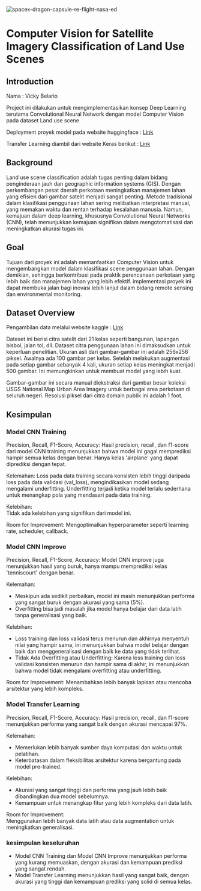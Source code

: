 
![spacex-dragon-capsule-re-flight-nasa-ed](https://github.com/user-attachments/assets/dece24fe-4f58-4ffa-ac74-b657044e78ea)

# Computer Vision for Satellite Imagery Classification of Land Use Scenes

## Introduction

Nama  : Vicky Belario
  
Project ini dilakukan untuk mengimplementasikan konsep Deep Learning terutama Convolutional Neural Network dengan model Computer Vision pada dataset Land use scene

Deployment proyek model pada website huggingface : [Link](https://huggingface.co/spaces/vickybelario/Computer-Vision-for-Satellite-Imagery-Classification-of-Land-Use-Scene)

Transfer Learning diambil dari website Keras berikut : [Link](https://keras.io/api/applications/densenet/#densenet201-function)

## Background

Land use scene classification adalah tugas penting dalam bidang penginderaan jauh dan geographic information systems (GIS). Dengan perkembangan pesat daerah perkotaan meningkatkan manajemen lahan yang efisien dari gambar satelit menjadi sangat penting. Metode tradisional dalam klasifikasi penggunaan lahan sering melibatkan interpretasi manual, yang memakan waktu dan rentan terhadap kesalahan manusia. Namun, kemajuan dalam deep learning, khususnya Convolutional Neural Networks (CNN), telah menunjukkan kemajuan signifikan dalam mengotomatisasi dan meningkatkan akurasi tugas ini.

## Goal

Tujuan dari proyek ini adalah memanfaatkan Computer Vision untuk mengembangkan model dalam klasifikasi scene penggunaan lahan. Dengan demikian, sehingga berkontribusi pada praktik perencanaan perkotaan yang lebih baik dan manajemen lahan yang lebih efektif. implementasi proyek ini dapat membuka jalan bagi inovasi lebih lanjut dalam bidang remote sensing dan environmental monitoring.

## Dataset Overview
Pengambilan data melalui website kaggle : [Link](https://www.kaggle.com/datasets/apollo2506/landuse-scene-classification/data)

Dataset ini berisi citra satelit dari 21 kelas seperti bangunan, lapangan bisbol, jalan tol, dll. Dataset citra penggunaan lahan ini dimaksudkan untuk keperluan penelitian. Ukuran asli dari gambar-gambar ini adalah 256x256 piksel. Awalnya ada 100 gambar per kelas. Setelah melakukan augmentasi pada setiap gambar sebanyak 4 kali, ukuran setiap kelas meningkat menjadi 500 gambar. Ini memungkinkan untuk membuat model yang lebih kuat.

Gambar-gambar ini secara manual diekstraksi dari gambar besar koleksi USGS National Map Urban Area Imagery untuk berbagai area perkotaan di seluruh negeri. Resolusi piksel dari citra domain publik ini adalah 1 foot.

## Kesimpulan

### Model CNN Training<br>

Precision, Recall, F1-Score, Accuracy:
Hasil precision, recall, dan f1-score dari model CNN training menunjukkan bahwa model ini gagal memprediksi hampir semua kelas dengan benar. Hanya kelas 'airplane' yang dapat diprediksi dengan tepat.

Kelemahan:
Loss pada data training secara konsisten lebih tinggi daripada loss pada data validasi (val_loss), mengindikasikan model sedang mengalami underfitting. Underfitting terjadi ketika model terlalu sederhana untuk menangkap pola yang mendasari pada data training.

Kelebihan:<br>
Tidak ada kelebihan yang signifikan dari model ini.

Room for Improvement:
Mengoptimalkan hyperparameter seperti learning rate, scheduler, callback.

### Model CNN Improve<br>

Precision, Recall, F1-Score, Accuracy:
Model CNN improve juga menunjukkan hasil yang buruk, hanya mampu memprediksi kelas 'tenniscourt' dengan benar.

Kelemahan:
- Meskipun ada sedikit perbaikan, model ini masih menunjukkan performa yang sangat buruk dengan akurasi yang sama (5%).
- Overfitting bisa jadi masalah jika model hanya belajar dari data latih tanpa generalisasi yang baik.

Kelebihan:<br>
- Loss training dan loss validasi terus menurun dan akhirnya menyentuh nilai yang hampir sama, ini menunjukkan bahwa model belajar dengan baik dan menggeneralisasi dengan baik ke data yang tidak terlihat.
- Tidak Ada Overfitting atau Underfitting: Karena loss training dan loss validasi konsisten menurun dan hampir sama di akhir, ini menunjukkan bahwa model tidak mengalami overfitting atau underfitting.

Room for Improvement:
Menambahkan lebih banyak lapisan atau mencoba arsitektur yang lebih kompleks.

### Model Transfer Learning<br>

Precision, Recall, F1-Score, Accuracy:
Hasil precision, recall, dan f1-score menunjukkan performa yang sangat baik dengan akurasi mencapai 97%.

Kelemahan:
- Memerlukan lebih banyak sumber daya komputasi dan waktu untuk pelatihan.
- Keterbatasan dalam fleksibilitas arsitektur karena bergantung pada model pre-trained.

Kelebihan:
- Akurasi yang sangat tinggi dan performa yang jauh lebih baik dibandingkan dua model sebelumnya.
- Kemampuan untuk menangkap fitur yang lebih kompleks dari data latih.

Room for Improvement:<br>
Menggunakan lebih banyak data latih atau data augmentation untuk meningkatkan generalisasi.

### kesimpulan keseluruhan
- Model CNN Training dan Model CNN Improve menunjukkan performa yang kurang memuaskan, dengan akurasi dan kemampuan prediksi yang sangat rendah.
- Model Transfer Learning menunjukkan hasil yang sangat baik, dengan akurasi yang tinggi dan kemampuan prediksi yang solid di semua kelas.
